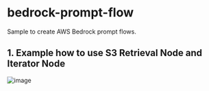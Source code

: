 # bedrock-prompt-flow
Sample to create AWS Bedrock prompt flows.

## 1. Example how to use S3 Retrieval Node and Iterator Node
![image](https://github.com/user-attachments/assets/5e169737-f84b-49b9-b0ae-70e016d9051d)
